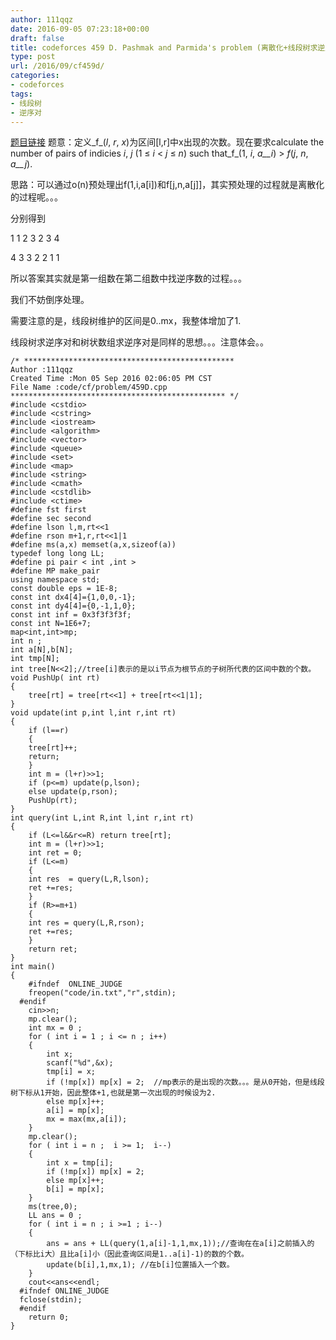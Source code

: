 ```yaml
---
author: 111qqz
date: 2016-09-05 07:23:18+00:00
draft: false
title: codeforces 459 D. Pashmak and Parmida's problem (离散化+线段树求逆序对数)
type: post
url: /2016/09/cf459d/
categories:
- codeforces
tags:
- 线段树
- 逆序对
---
```


[题目链接](http://codeforces.com/problemset/problem/459/D)
题意：定义_f_(_l_, _r_, _x_)为区间[l,r]中x出现的次数。现在要求calculate the number of pairs of indicies _i_, _j_ (1 ≤ _i_ < _j_ ≤ _n_) such that_f_(1, _i_, _a__i_) > _f_(_j_, _n_, _a__j_).

思路：可以通过o(n)预处理出f(1,i,a[i])和f[j,n,a[j]]，其实预处理的过程就是离散化的过程呢。。。

分别得到

1 1 2 3 2 3 4

4 3 3 2 2 1 1

所以答案其实就是第一组数在第二组数中找逆序数的过程。。。

我们不妨倒序处理。

需要注意的是，线段树维护的区间是0..mx，我整体增加了1.

线段树求逆序对和树状数组求逆序对是同样的思想。。。注意体会。。

    
    /* ***********************************************
    Author :111qqz
    Created Time :Mon 05 Sep 2016 02:06:05 PM CST
    File Name :code/cf/problem/459D.cpp
    ************************************************ */
    #include <cstdio>
    #include <cstring>
    #include <iostream>
    #include <algorithm>
    #include <vector>
    #include <queue>
    #include <set>
    #include <map>
    #include <string>
    #include <cmath>
    #include <cstdlib>
    #include <ctime>
    #define fst first
    #define sec second
    #define lson l,m,rt<<1
    #define rson m+1,r,rt<<1|1
    #define ms(a,x) memset(a,x,sizeof(a))
    typedef long long LL;
    #define pi pair < int ,int >
    #define MP make_pair
    using namespace std;
    const double eps = 1E-8;
    const int dx4[4]={1,0,0,-1};
    const int dy4[4]={0,-1,1,0};
    const int inf = 0x3f3f3f3f;
    const int N=1E6+7;
    map<int,int>mp;
    int n ;
    int a[N],b[N];
    int tmp[N];
    int tree[N<<2];//tree[i]表示的是以i节点为根节点的子树所代表的区间中数的个数。
    void PushUp( int rt)
    {
        tree[rt] = tree[rt<<1] + tree[rt<<1|1];
    }
    void update(int p,int l,int r,int rt)
    {
        if (l==r)
        {
    	tree[rt]++;
    	return;
        }
        int m = (l+r)>>1;
        if (p<=m) update(p,lson);
        else update(p,rson);
        PushUp(rt);
    }
    int query(int L,int R,int l,int r,int rt)
    {
        if (L<=l&&r<=R) return tree[rt];
        int m = (l+r)>>1;
        int ret = 0;
        if (L<=m)
        {
    	int res  = query(L,R,lson);
    	ret +=res;
        }
        if (R>=m+1)
        {
    	int res = query(L,R,rson);
    	ret +=res;
        }
        return ret;
    }
    int main()
    {
    	#ifndef  ONLINE_JUDGE 
    	freopen("code/in.txt","r",stdin);
      #endif
    	cin>>n;
    	mp.clear();
    	int mx = 0 ;
    	for ( int i = 1 ; i <= n ; i++)
    	{
    	    int x;
    	    scanf("%d",&x);
    	    tmp[i] = x;
    	    if (!mp[x]) mp[x] = 2;  //mp表示的是出现的次数。。。是从0开始，但是线段树下标从1开始，因此整体+1,也就是第一次出现的时候设为2.
    	    else mp[x]++;
    	    a[i] = mp[x];
    	    mx = max(mx,a[i]);
    	}
    	mp.clear();
    	for ( int i = n ;  i >= 1;  i--)
    	{
    	    int x = tmp[i];
    	    if (!mp[x]) mp[x] = 2;
    	    else mp[x]++;
    	    b[i] = mp[x];
    	}
    	ms(tree,0);
    	LL ans = 0 ;
    	for ( int i = n ; i >=1 ; i--)
    	{
    	    ans = ans + LL(query(1,a[i]-1,1,mx,1));//查询在在a[i]之前插入的（下标比i大）且比a[i]小（因此查询区间是1..a[i]-1)的数的个数。
    	    update(b[i],1,mx,1); //在b[i]位置插入一个数。
    	}
    	cout<<ans<<endl;
      #ifndef ONLINE_JUDGE  
      fclose(stdin);
      #endif
        return 0;
    }
    






